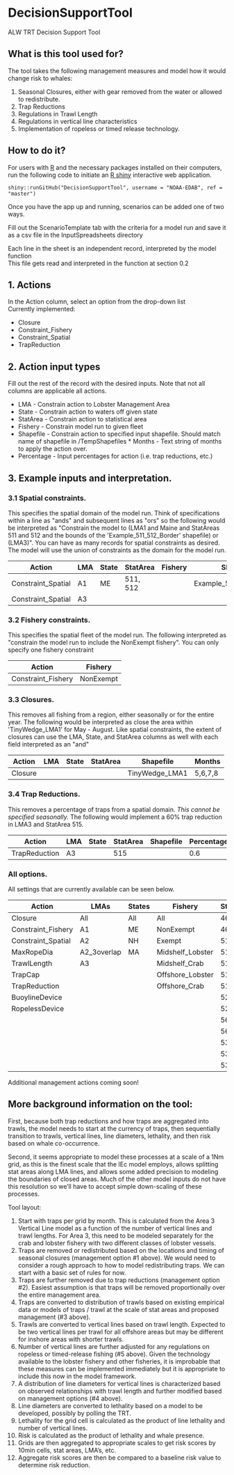 # DecisionSupportTool
ALW TRT Decision Support Tool

## What is this tool used for?

The tool takes the following management measures and model how it would change risk to whales:

1.	Seasonal Closures, either with gear removed from the water or allowed to redistribute.
2.	Trap Reductions
3.	Regulations in Trawl Length
4.	Regulations in vertical line characteristics
5.	Implementation of ropeless or timed release technology.

## How to do it?

For users with [R](https://cran.r-project.org/) and the necessary packages installed on their computers, run the following code to initiate an [R shiny](https://shiny.rstudio.com/) interactive web application.

```
shiny::runGitHub("DecisionSupportTool", username = "NOAA-EDAB", ref = "master")

```
Once you have the app up and running, scenarios can be added one of two ways.

Fill out the ScenarioTemplate tab with the criteria for a model run and save it as a csv file in the InputSpreadsheets directory								
								
Each line in the sheet is an independent record, interpreted by the model function								
This file gets read and interpreted in the function at section 0.2								
								
## 1. Actions

In the Action column, select an option from the drop-down list								
Currently implemented: 
*	Closure
*	Constraint_Fishery
*	Constraint_Spatial
*	TrapReduction
							
## 2. Action input types

Fill out the rest of the record with the desired inputs. Note that not all columns are applicable all actions.

*	LMA	- Constrain action to Lobster Management Area						
*	State	- Constrain action to waters off given state						
*	StatArea - Constrain action to statistical area						
*	Fishery - Constrain model run to given fleet						
*	Shapefile - Constrain action to specified input shapefile. Should match name of shapefile in /TempShapefiles	*	Months - Text string of months to apply the action over.						
*	Percentage - Input percentages for action (i.e. trap reductions, etc.)						

## 3. Example inputs and interpretation.

### 3.1 Spatial constraints.

This specifies the spatial domain of the model run. Think of specifications within a line as "ands" and subsequent lines as "ors" so the following would be interpreted as "Constrain the model to (LMA1 and Maine and StatAreas 511 and 512 and the bounds of the 'Example_511_512_Border' shapefile) or (LMA3)". You can have as many records for spatial constraints as desired. The model will use the union of constraints as the domain for the model run.

| Action             | LMA | State | StatArea | Fishery | Shapefile              |
|--------------------|-----|-------|----------|---------|------------------------|
| Constraint_Spatial | A1  | ME    | 511, 512 |         | Example_511_512_Border |
| Constraint_Spatial | A3  |       |          |         |                        |

### 3.2 Fishery constraints. 

This specifies the spatial fleet of the model run. The following interpreted as "constrain the model run to include the NonExempt fishery". You can only specify one fishery constraint							
								
| Action             | Fishery   |
|--------------------|-----------|
| Constraint_Fishery | NonExempt |

### 3.3 Closures. 

This removes all fishing from a region, either seasonally or for the entire year. The following would be interpreted as close the area within 'TinyWedge_LMA1' for May - August. Like spatial constraints, the extent of closures can use the LMA, State, and StatArea columns as well with each field interpreted as an "and"

| Action  | LMA | State | StatArea | Shapefile      | Months  |
|---------|-----|-------|----------|----------------|---------|
| Closure |     |       |          | TinyWedge_LMA1 | 5,6,7,8 |
								
### 3.4 Trap Reductions.

This removes a percentage of traps from a spatial domain. *This cannot be specified seasonally.* The following would implement a 60% trap reduction in LMA3 and StatArea 515.
								
| Action        | LMA | State | StatArea | Shapefile | Percentage |
|---------------|-----|-------|----------|-----------|------------|
| TrapReduction | A3  |       | 515      |           | 0.6        |


### All options.

All settings that are currently available can be seen below.

| Action             | LMAs        | States | Fishery          | StatArea | TrawlRegulation | MaxRopeDia | BuoylineDevice     | RopelessDevice  |
|--------------------|-------------|--------|------------------|----------|-----------------|------------|--------------------|-----------------|
| Closure            | All         | All    | All              | 464      | Min             | 1,700      | 1,700@100m         | TimedRelease    |
| Constraint_Fishery | A1          | ME     | NonExempt        | 465      | Max             | 3/8        | SSS_Regular        | AcousticRelease |
| Constraint_Spatial | A2          | NH     | Exempt           | 511      | Exactly         | 7/16       | SSS_To500m         |                 |
| MaxRopeDia         | A2_3overlap | MA     | Midshelf_Lobster | 512      |                 | 1/2        | TimedTensionCutter |                 |
| TrawlLength        | A3          |        | Midshelf_Crab    | 513      |                 | 9/16       |                    |                 |
| TrapCap            |             |        | Offshore_Lobster | 514      |                 | 5/8        |                    |                 |
| TrapReduction      |             |        | Offshore_Crab    | 515      |                 |            |                    |                 |
| BuoylineDevice     |             |        |                  | 521      |                 |            |                    |                 |
| RopelessDevice     |             |        |                  | 522      |                 |            |                    |                 |
|                    |             |        |                  | 561      |                 |            |                    |                 |
|                    |             |        |                  | 562      |                 |            |                    |                 |
|                    |             |        |                  | 537      |                 |            |                    |                 |
|                    |             |        |                  | 538      |                 |            |                    |                 |
|                    |             |        |                  | 539      |                 |            |                    |                 |

Additional management actions coming soon!

## More background information on the tool:

First, because both trap reductions and how traps are aggregated into trawls, the model needs to start at the currency of traps, then sequentially transition to trawls, vertical lines, line diameters, lethality, and then risk based on whale co-occurrence.

Second, it seems appropriate to model these processes at a scale of a 1Nm grid, as this is the finest scale that the IEc model employs, allows splitting stat areas along LMA lines, and allows some added precision to modeling the boundaries of closed areas. Much of the other model inputs do not have this resolution so we’ll have to accept simple down-scaling of these processes.

Tool layout:
1.	Start with traps per grid by month. This is calculated from the Area 3 Vertical Line model as a function of the number of vertical lines and trawl lengths. For Area 3, this need to be modeled separately for the crab and lobster fishery with two different classes of lobster vessels.
2.	Traps are removed or redistributed based on the locations and timing of seasonal closures (management option #1 above). We would need to consider a rough approach to how to model redistributing traps. We can start with a basic set of rules for now.
3.	Traps are further removed due to trap reductions (management option #2). Easiest assumption is that traps will be removed proportionally over the entire management area.
4.	Traps are converted to distribution of trawls based on existing empirical data or models of traps / trawl at the scale of stat areas and proposed management (#3 above).
5.	Trawls are converted to vertical lines based on trawl length. Expected to be two vertical lines per trawl for all offshore areas but may be different for inshore areas with shorter trawls.
6.	Number of vertical lines are further adjusted for any regulations on ropeless or timed-release fishing (#5 above). Given the technology available to the lobster fishery and other fisheries, it is improbable that these measures can be implemented immediately but it is appropriate to include this now in the model framework.
7.	A distribution of line diameters for vertical lines is characterized based on observed relationships with trawl length and further modified based on management options (#4 above).
8.	Line diameters are converted to lethality based on a model to be developed, possibly by polling the TRT.
9.	Lethality for the grid cell is calculated as the product of line lethality and number of vertical lines.
10.	Risk is calculated as the product of lethality and whale presence.
11.	Grids are then aggregated to appropriate scales to get risk scores by 10min cells, stat areas, LMA’s, etc.
12.	Aggregate risk scores are then be compared to a baseline risk value to determine risk reduction.